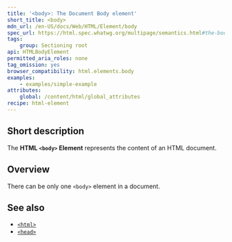 ```yaml
---
title: '<body>: The Document Body element'
short_title: <body>
mdn_url: /en-US/docs/Web/HTML/Element/body
spec_url: https://html.spec.whatwg.org/multipage/semantics.html#the-body-element
tags:
    group: Sectioning root
api: HTMLBodyElement
permitted_aria_roles: none
tag_omission: yes
browser_compatibility: html.elements.body
examples:
    - examples/simple-example
attributes:
    global: /content/html/global_attributes
recipe: html-element
---
```


## Short description

The **HTML `<body>` Element** represents the content of an HTML
document.

## Overview

There can be only one `<body>` element in a document.

## See also

- [`<html>`](/en-US/docs/Web/HTML/Element/html)
- [`<head>`](/en-US/docs/Web/HTML/Element/head)
